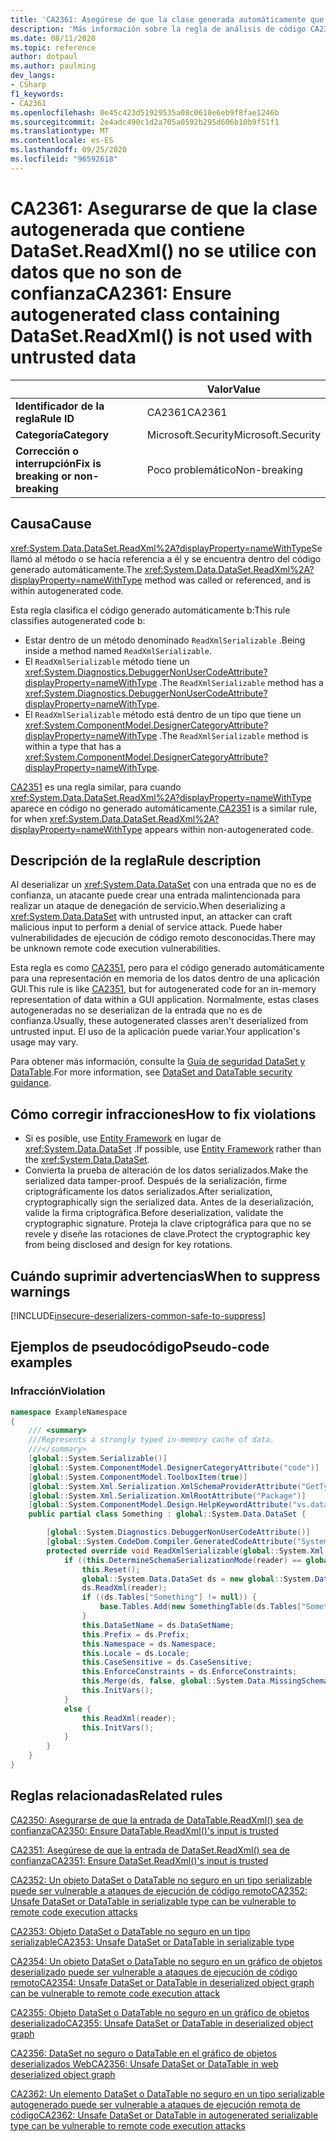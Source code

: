 ```yaml
---
title: 'CA2361: Asegúrese de que la clase generada automáticamente que contiene DataSet. ReadXml () no se utiliza con datos que no son de confianza (análisis de código)'
description: 'Más información sobre la regla de análisis de código CA2361: Asegúrese de que la clase generada automáticamente que contiene DataSet. ReadXml () no se utiliza con datos que no son de confianza'
ms.date: 08/11/2020
ms.topic: reference
author: dotpaul
ms.author: paulming
dev_langs:
- CSharp
f1_keywords:
- CA2361
ms.openlocfilehash: 0e45c423d51929535a08c0618e6eb9f8fae1246b
ms.sourcegitcommit: 2e4adc490c1d2a705a0592b295d606b10b9f51f1
ms.translationtype: MT
ms.contentlocale: es-ES
ms.lasthandoff: 09/25/2020
ms.locfileid: "96592618"
---
```

# <a name="ca2361-ensure-autogenerated-class-containing-datasetreadxml-is-not-used-with-untrusted-data"></a><span data-ttu-id="62ba6-103">CA2361: Asegurarse de que la clase autogenerada que contiene DataSet.ReadXml() no se utilice con datos que no son de confianza</span><span class="sxs-lookup"><span data-stu-id="62ba6-103">CA2361: Ensure autogenerated class containing DataSet.ReadXml() is not used with untrusted data</span></span>

| | <span data-ttu-id="62ba6-104">Valor</span><span class="sxs-lookup"><span data-stu-id="62ba6-104">Value</span></span> |
|-|-|
| <span data-ttu-id="62ba6-105">**Identificador de la regla**</span><span class="sxs-lookup"><span data-stu-id="62ba6-105">**Rule ID**</span></span> |<span data-ttu-id="62ba6-106">CA2361</span><span class="sxs-lookup"><span data-stu-id="62ba6-106">CA2361</span></span>|
| <span data-ttu-id="62ba6-107">**Categoría**</span><span class="sxs-lookup"><span data-stu-id="62ba6-107">**Category**</span></span> |<span data-ttu-id="62ba6-108">Microsoft.Security</span><span class="sxs-lookup"><span data-stu-id="62ba6-108">Microsoft.Security</span></span>|
| <span data-ttu-id="62ba6-109">**Corrección o interrupción**</span><span class="sxs-lookup"><span data-stu-id="62ba6-109">**Fix is breaking or non-breaking**</span></span> |<span data-ttu-id="62ba6-110">Poco problemático</span><span class="sxs-lookup"><span data-stu-id="62ba6-110">Non-breaking</span></span>|

## <a name="cause"></a><span data-ttu-id="62ba6-111">Causa</span><span class="sxs-lookup"><span data-stu-id="62ba6-111">Cause</span></span>

<span data-ttu-id="62ba6-112"><xref:System.Data.DataSet.ReadXml%2A?displayProperty=nameWithType>Se llamó al método o se hacía referencia a él y se encuentra dentro del código generado automáticamente.</span><span class="sxs-lookup"><span data-stu-id="62ba6-112">The <xref:System.Data.DataSet.ReadXml%2A?displayProperty=nameWithType> method was called or referenced, and is within autogenerated code.</span></span>

<span data-ttu-id="62ba6-113">Esta regla clasifica el código generado automáticamente b:</span><span class="sxs-lookup"><span data-stu-id="62ba6-113">This rule classifies autogenerated code b:</span></span>

- <span data-ttu-id="62ba6-114">Estar dentro de un método denominado `ReadXmlSerializable` .</span><span class="sxs-lookup"><span data-stu-id="62ba6-114">Being inside a method named `ReadXmlSerializable`.</span></span>
- <span data-ttu-id="62ba6-115">El `ReadXmlSerializable` método tiene un <xref:System.Diagnostics.DebuggerNonUserCodeAttribute?displayProperty=nameWithType> .</span><span class="sxs-lookup"><span data-stu-id="62ba6-115">The `ReadXmlSerializable` method has a <xref:System.Diagnostics.DebuggerNonUserCodeAttribute?displayProperty=nameWithType>.</span></span>
- <span data-ttu-id="62ba6-116">El `ReadXmlSerializable` método está dentro de un tipo que tiene un <xref:System.ComponentModel.DesignerCategoryAttribute?displayProperty=nameWithType> .</span><span class="sxs-lookup"><span data-stu-id="62ba6-116">The `ReadXmlSerializable` method is within a type that has a <xref:System.ComponentModel.DesignerCategoryAttribute?displayProperty=nameWithType>.</span></span>

<span data-ttu-id="62ba6-117">[CA2351](ca2351.md) es una regla similar, para cuando <xref:System.Data.DataSet.ReadXml%2A?displayProperty=nameWithType> aparece en código no generado automáticamente.</span><span class="sxs-lookup"><span data-stu-id="62ba6-117">[CA2351](ca2351.md) is a similar rule, for when <xref:System.Data.DataSet.ReadXml%2A?displayProperty=nameWithType> appears within non-autogenerated code.</span></span>

## <a name="rule-description"></a><span data-ttu-id="62ba6-118">Descripción de la regla</span><span class="sxs-lookup"><span data-stu-id="62ba6-118">Rule description</span></span>

<span data-ttu-id="62ba6-119">Al deserializar un <xref:System.Data.DataSet> con una entrada que no es de confianza, un atacante puede crear una entrada malintencionada para realizar un ataque de denegación de servicio.</span><span class="sxs-lookup"><span data-stu-id="62ba6-119">When deserializing a <xref:System.Data.DataSet> with untrusted input, an attacker can craft malicious input to perform a denial of service attack.</span></span> <span data-ttu-id="62ba6-120">Puede haber vulnerabilidades de ejecución de código remoto desconocidas.</span><span class="sxs-lookup"><span data-stu-id="62ba6-120">There may be unknown remote code execution vulnerabilities.</span></span>

<span data-ttu-id="62ba6-121">Esta regla es como [CA2351](ca2351.md), pero para el código generado automáticamente para una representación en memoria de los datos dentro de una aplicación GUI.</span><span class="sxs-lookup"><span data-stu-id="62ba6-121">This rule is like [CA2351](ca2351.md), but for autogenerated code for an in-memory representation of data within a GUI application.</span></span> <span data-ttu-id="62ba6-122">Normalmente, estas clases autogeneradas no se deserializan de la entrada que no es de confianza.</span><span class="sxs-lookup"><span data-stu-id="62ba6-122">Usually, these autogenerated classes aren't deserialized from untrusted input.</span></span> <span data-ttu-id="62ba6-123">El uso de la aplicación puede variar.</span><span class="sxs-lookup"><span data-stu-id="62ba6-123">Your application's usage may vary.</span></span>

<span data-ttu-id="62ba6-124">Para obtener más información, consulte la [Guía de seguridad DataSet y DataTable](https://go.microsoft.com/fwlink/?linkid=2132227).</span><span class="sxs-lookup"><span data-stu-id="62ba6-124">For more information, see [DataSet and DataTable security guidance](https://go.microsoft.com/fwlink/?linkid=2132227).</span></span>

## <a name="how-to-fix-violations"></a><span data-ttu-id="62ba6-125">Cómo corregir infracciones</span><span class="sxs-lookup"><span data-stu-id="62ba6-125">How to fix violations</span></span>

- <span data-ttu-id="62ba6-126">Si es posible, use [Entity Framework](/ef/) en lugar de <xref:System.Data.DataSet> .</span><span class="sxs-lookup"><span data-stu-id="62ba6-126">If possible, use [Entity Framework](/ef/) rather than the <xref:System.Data.DataSet>.</span></span>
- <span data-ttu-id="62ba6-127">Convierta la prueba de alteración de los datos serializados.</span><span class="sxs-lookup"><span data-stu-id="62ba6-127">Make the serialized data tamper-proof.</span></span> <span data-ttu-id="62ba6-128">Después de la serialización, firme criptográficamente los datos serializados.</span><span class="sxs-lookup"><span data-stu-id="62ba6-128">After serialization, cryptographically sign the serialized data.</span></span> <span data-ttu-id="62ba6-129">Antes de la deserialización, valide la firma criptográfica.</span><span class="sxs-lookup"><span data-stu-id="62ba6-129">Before deserialization, validate the cryptographic signature.</span></span> <span data-ttu-id="62ba6-130">Proteja la clave criptográfica para que no se revele y diseñe las rotaciones de clave.</span><span class="sxs-lookup"><span data-stu-id="62ba6-130">Protect the cryptographic key from being disclosed and design for key rotations.</span></span>

## <a name="when-to-suppress-warnings"></a><span data-ttu-id="62ba6-131">Cuándo suprimir advertencias</span><span class="sxs-lookup"><span data-stu-id="62ba6-131">When to suppress warnings</span></span>

[!INCLUDE[insecure-deserializers-common-safe-to-suppress](~/includes/code-analysis/insecure-deserializers-common-safe-to-suppress.md)]

## <a name="pseudo-code-examples"></a><span data-ttu-id="62ba6-132">Ejemplos de pseudocódigo</span><span class="sxs-lookup"><span data-stu-id="62ba6-132">Pseudo-code examples</span></span>

### <a name="violation"></a><span data-ttu-id="62ba6-133">Infracción</span><span class="sxs-lookup"><span data-stu-id="62ba6-133">Violation</span></span>

```csharp
namespace ExampleNamespace
{
    /// <summary>
    ///Represents a strongly typed in-memory cache of data.
    ///</summary>
    [global::System.Serializable()]
    [global::System.ComponentModel.DesignerCategoryAttribute("code")]
    [global::System.ComponentModel.ToolboxItem(true)]
    [global::System.Xml.Serialization.XmlSchemaProviderAttribute("GetTypedDataSetSchema")]
    [global::System.Xml.Serialization.XmlRootAttribute("Package")]
    [global::System.ComponentModel.Design.HelpKeywordAttribute("vs.data.DataSet")]
    public partial class Something : global::System.Data.DataSet {

        [global::System.Diagnostics.DebuggerNonUserCodeAttribute()]
        [global::System.CodeDom.Compiler.GeneratedCodeAttribute("System.Data.Design.TypedDataSetGenerator", "4.0.0.0")]
        protected override void ReadXmlSerializable(global::System.Xml.XmlReader reader) {
            if ((this.DetermineSchemaSerializationMode(reader) == global::System.Data.SchemaSerializationMode.IncludeSchema)) {
                this.Reset();
                global::System.Data.DataSet ds = new global::System.Data.DataSet();
                ds.ReadXml(reader);
                if ((ds.Tables["Something"] != null)) {
                    base.Tables.Add(new SomethingTable(ds.Tables["Something"]));
                }
                this.DataSetName = ds.DataSetName;
                this.Prefix = ds.Prefix;
                this.Namespace = ds.Namespace;
                this.Locale = ds.Locale;
                this.CaseSensitive = ds.CaseSensitive;
                this.EnforceConstraints = ds.EnforceConstraints;
                this.Merge(ds, false, global::System.Data.MissingSchemaAction.Add);
                this.InitVars();
            }
            else {
                this.ReadXml(reader);
                this.InitVars();
            }
        }
    }
}
```

## <a name="related-rules"></a><span data-ttu-id="62ba6-134">Reglas relacionadas</span><span class="sxs-lookup"><span data-stu-id="62ba6-134">Related rules</span></span>

[<span data-ttu-id="62ba6-135">CA2350: Asegurarse de que la entrada de DataTable.ReadXml() sea de confianza</span><span class="sxs-lookup"><span data-stu-id="62ba6-135">CA2350: Ensure DataTable.ReadXml()'s input is trusted</span></span>](ca2350.md)

[<span data-ttu-id="62ba6-136">CA2351: Asegúrese de que la entrada de DataSet.ReadXml() sea de confianza</span><span class="sxs-lookup"><span data-stu-id="62ba6-136">CA2351: Ensure DataSet.ReadXml()'s input is trusted</span></span>](ca2351.md)

[<span data-ttu-id="62ba6-137">CA2352: Un objeto DataSet o DataTable no seguro en un tipo serializable puede ser vulnerable a ataques de ejecución de código remoto</span><span class="sxs-lookup"><span data-stu-id="62ba6-137">CA2352: Unsafe DataSet or DataTable in serializable type can be vulnerable to remote code execution attacks</span></span>](ca2352.md)

[<span data-ttu-id="62ba6-138">CA2353: Objeto DataSet o DataTable no seguro en un tipo serializable</span><span class="sxs-lookup"><span data-stu-id="62ba6-138">CA2353: Unsafe DataSet or DataTable in serializable type</span></span>](ca2353.md)

[<span data-ttu-id="62ba6-139">CA2354: Un objeto DataSet o DataTable no seguro en un gráfico de objetos deserializado puede ser vulnerable a ataques de ejecución de código remoto</span><span class="sxs-lookup"><span data-stu-id="62ba6-139">CA2354: Unsafe DataSet or DataTable in deserialized object graph can be vulnerable to remote code execution attack</span></span>](ca2354.md)

[<span data-ttu-id="62ba6-140">CA2355: Objeto DataSet o DataTable no seguro en un gráfico de objetos deserializado</span><span class="sxs-lookup"><span data-stu-id="62ba6-140">CA2355: Unsafe DataSet or DataTable in deserialized object graph</span></span>](ca2355.md)

[<span data-ttu-id="62ba6-141">CA2356: DataSet no seguro o DataTable en el gráfico de objetos deserializados Web</span><span class="sxs-lookup"><span data-stu-id="62ba6-141">CA2356: Unsafe DataSet or DataTable in web deserialized object graph</span></span>](ca2356.md)

[<span data-ttu-id="62ba6-142">CA2362: Un elemento DataSet o DataTable no seguro en un tipo serializable autogenerado puede ser vulnerable a ataques de ejecución remota de código</span><span class="sxs-lookup"><span data-stu-id="62ba6-142">CA2362: Unsafe DataSet or DataTable in autogenerated serializable type can be vulnerable to remote code execution attacks</span></span>](ca2362.md)
